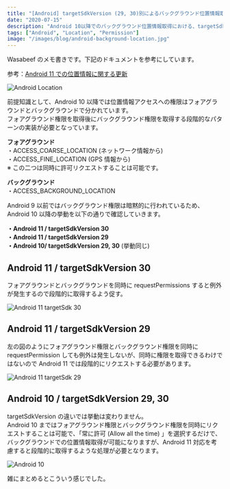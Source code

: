 ```yaml
---
title: "[Android] targetSdkVersion (29, 30)別によるバックグラウンド位置情報取得の挙動差"
date: "2020-07-15"
description: "Android 10以降でのバックグラウンド位置情報取得における、targetSdkVersionごとの挙動の違いについて解説"
tags: ["Android", "Location", "Permission"]
image: "/images/blog/android-background-location.jpg"
---
```


Wasabeef のメモ書きです。下記のドキュメントを参考にしています。

参考：[Android 11 での位置情報に関する更新](https://developer.android.com/preview/privacy/location)

![Android Location](https://cdn-images-1.medium.com/max/800/1*LWMOOYCi0R0_y2Z1QTMphQ.jpeg)

前提知識として、Android 10 以降では位置情報アクセスへの権限はフォアグラウンドとバックグラウンドで分かれています。  
フォアグラウンド権限を取得後にバックグラウンド権限を取得する段階的なパターンの実装が必要となっています。

**フォアグラウンド**  
・ACCESS_COARSE_LOCATION (ネットワーク情報から)  
・ACCESS_FINE_LOCATION (GPS 情報から)  
※ この二つは同時に許可リクエストすることは可能です。

**バックグラウンド**  
・ACCESS_BACKGROUND_LOCATION

Android 9 以前ではバックグラウンド権限は暗黙的に行われているため、Android 10 以降の挙動を以下の通りで確認していきます。

**・Android 11 / targetSdkVersion 30  
・Android 11 / targetSdkVersion 29  
・Android 10/ targetSdkVersion 29, 30** (挙動同じ)

## Android 11 / targetSdkVersion 30

フォアグラウンドとバックグラウンドを同時に requestPermissions すると例外が発生するので段階的に取得するよう促す。

![Android 11 targetSdk 30](https://cdn-images-1.medium.com/max/800/1*HBFBTKUFn18bDCZOwhp-HQ.jpeg)

## Android 11 / targetSdkVersion 29

左の図のようにフォアグラウンド権限とバックグラウンド権限を同時に requestPermission しても例外は発生しないが、同時に権限を取得できるわけではないので Android 11 では段階的にリクエストする必要があります。

![Android 11 targetSdk 29](https://cdn-images-1.medium.com/max/1200/1*B3NHn-l56dSjwVlDuvotbg.jpeg)

## Android 10 / targetSdkVersion 29, 30

targetSdkVersion の違いでは挙動は変わりません。  
Android 10 まではフォアグラウンド権限とバックグラウンド権限を同時にリクエストすることは可能で、「常に許可 (Allow all the time) 」を選択するだけで、バックグラウンドでの位置情報取得が可能になりますが、Android 11 対応を考慮すると段階的に取得するような処理が必要となります。

![Android 10](https://cdn-images-1.medium.com/max/1200/1*mWQ5eonV5qamEirud3-8hw.jpeg)

雑にまとめるとこういう感じでした。